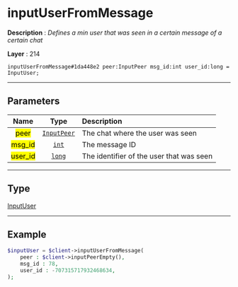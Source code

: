 # inputUserFromMessage

**Description** : *Defines a min user that was seen in a certain message of a certain chat*

**Layer** : 214

```tl
inputUserFromMessage#1da448e2 peer:InputPeer msg_id:int user_id:long = InputUser;
```

---

## Parameters

| Name | Type | Description |
| :---: | :---: | :--- |
| <mark>peer</mark> | [`InputPeer`](type/InputPeer) | The chat where the user was seen |
| <mark>msg_id</mark> | [`int`](type/int) | The message ID |
| <mark>user_id</mark> | [`long`](type/long) | The identifier of the user that was seen |

---

## Type

[InputUser](type/InputUser)

---

## Example

```php
$inputUser = $client->inputUserFromMessage(
	peer : $client->inputPeerEmpty(),
	msg_id : 78,
	user_id : -707315717932468634,
);
```